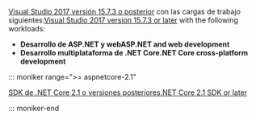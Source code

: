 <span data-ttu-id="48a6c-101">[Visual Studio 2017 versión 15.7.3 o posterior](https://visualstudio.microsoft.com/downloads/) con las cargas de trabajo siguientes:</span><span class="sxs-lookup"><span data-stu-id="48a6c-101">[Visual Studio 2017 version 15.7.3 or later](https://visualstudio.microsoft.com/downloads/) with the following workloads:</span></span>

* <span data-ttu-id="48a6c-102">**Desarrollo de ASP.NET y web**</span><span class="sxs-lookup"><span data-stu-id="48a6c-102">**ASP.NET and web development**</span></span>
* <span data-ttu-id="48a6c-103">**Desarrollo multiplataforma de .NET Core**</span><span class="sxs-lookup"><span data-stu-id="48a6c-103">**.NET Core cross-platform development**</span></span>

::: moniker range=">= aspnetcore-2.1"

[<span data-ttu-id="48a6c-104">SDK de .NET Core 2.1 o versiones posteriores</span><span class="sxs-lookup"><span data-stu-id="48a6c-104">.NET Core 2.1 SDK or later</span></span>](https://www.microsoft.com/net/download/windows)

::: moniker-end
